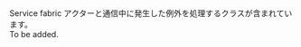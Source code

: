 <Namespace Name="Microsoft.ServiceFabric.Actors.Remoting.Client">
  <Docs>
    <summary>Service fabric アクターと通信中に発生した例外を処理するクラスが含まれています。</summary> 
    <remarks>To be added.</remarks>
  </Docs>
</Namespace>
